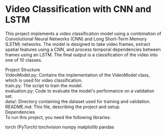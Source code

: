 # Video Classification with CNN and LSTM
This project implements a video classification model using a combination of Convolutional Neural Networks (CNN) and Long Short-Term Memory (LSTM) networks. The model is designed to take video frames, extract spatial features using a CNN, and process temporal dependencies between frames using an LSTM. The final output is a classification of the video into one of 10 classes.

Project Structure  
VideoModel.py: Contains the implementation of the VideoModel class, which is used for video classification.  
train.py: The script to train the model.  
evaluation.py: Code to evaluate the model's performance on a validation set.  
data/: Directory containing the dataset used for training and validation.  
README.md: This file, describing the project and setup.  
Dependencies  
To run this project, you need the following libraries:  

torch (PyTorch)
torchvision
numpy
matplotlib
pandas
